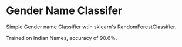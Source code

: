 # Gender Name Classifer
Simple Gender name Classifier wtih sklearn's RandomForestClassifier.

Trained on Indian Names, accuracy of 90.6%.

